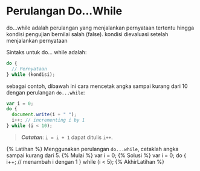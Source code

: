 # Perulangan Do...While 

do...while adalah perulangan yang menjalankan pernyataan tertentu hingga kondisi pengujian bernilai salah (false). kondisi dievaluasi setelah menjalankan pernyataan

Sintaks untuk do... while adalah:

```javascript
do {
  // Pernyataan
} while (kondisi);
```

sebagai contoh, dibawah ini cara mencetak angka sampai kurang dari 10 dengan perulangan `do...while`:

```javascript
var i = 0;
do {
  document.write(i + " ");
  i++; // incrementing i by 1
} while (i < 10);
```

> **_Catatan_**: `i = i + 1` dapat ditulis `i++`.

{% Latihan %}
Menggunakan perulangan `do...while`, cetaklah angka sampai kurang dari 5.
{% Mulai %}
var i = 0;
{% Solusi %}
var i = 0;
do {
i++; // menambah i dengan 1
} while (i < 5);
{% AkhirLatihan %}
